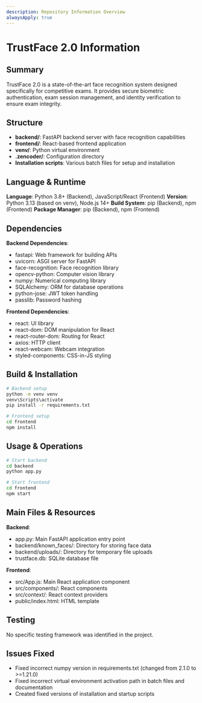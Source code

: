 ```yaml
---
description: Repository Information Overview
alwaysApply: true
---
```


# TrustFace 2.0 Information

## Summary

TrustFace 2.0 is a state-of-the-art face recognition system designed specifically for competitive exams. It provides secure biometric authentication, exam session management, and identity verification to ensure exam integrity.

## Structure

- **backend/**: FastAPI backend server with face recognition capabilities
- **frontend/**: React-based frontend application
- **venv/**: Python virtual environment
- **.zencoder/**: Configuration directory
- **Installation scripts**: Various batch files for setup and installation

## Language & Runtime

**Language**: Python 3.8+ (Backend), JavaScript/React (Frontend)
**Version**: Python 3.13 (based on venv), Node.js 14+
**Build System**: pip (Backend), npm (Frontend)
**Package Manager**: pip (Backend), npm (Frontend)

## Dependencies

**Backend Dependencies**:

- fastapi: Web framework for building APIs
- uvicorn: ASGI server for FastAPI
- face-recognition: Face recognition library
- opencv-python: Computer vision library
- numpy: Numerical computing library
- SQLAlchemy: ORM for database operations
- python-jose: JWT token handling
- passlib: Password hashing

**Frontend Dependencies**:

- react: UI library
- react-dom: DOM manipulation for React
- react-router-dom: Routing for React
- axios: HTTP client
- react-webcam: Webcam integration
- styled-components: CSS-in-JS styling

## Build & Installation

```bash
# Backend setup
python -m venv venv
venv\Scripts\activate
pip install -r requirements.txt

# Frontend setup
cd frontend
npm install
```

## Usage & Operations

```bash
# Start backend
cd backend
python app.py

# Start frontend
cd frontend
npm start
```

## Main Files & Resources

**Backend**:

- app.py: Main FastAPI application entry point
- backend/known_faces/: Directory for storing face data
- backend/uploads/: Directory for temporary file uploads
- trustface.db: SQLite database file

**Frontend**:

- src/App.js: Main React application component
- src/components/: React components
- src/context/: React context providers
- public/index.html: HTML template

## Testing

No specific testing framework was identified in the project.

## Issues Fixed

- Fixed incorrect numpy version in requirements.txt (changed from 2.1.0 to >=1.21.0)
- Fixed incorrect virtual environment activation path in batch files and documentation
- Created fixed versions of installation and startup scripts
